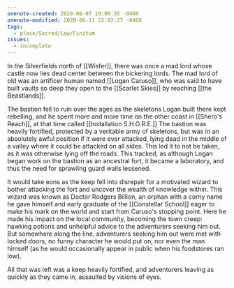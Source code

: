 ```yaml
---
onenote-created: 2020-06-07 19:00:35 -0400
onenote-modified: 2020-06-11 22:02:27 -0400
tags:
  - place/Sacred/Low/Finitum
issues:
  - incomplete
---
```

In the Silverfields north of [[Wisfer]], there was once a mad lord whose castle now lies dead center between the bickering lords. The mad lord of old was an artificer human named [[Logan Caruso]], who was said to have built vaults so deep they open to the [[Scarlet Skies]] by reaching [[the Beastlands]]. 

The bastion fell to ruin over the ages as the skeletons Logan built there kept rebelling, and he spent more and more time on the other coast in [[Shero's Reach]], at that time called [[Installation S.H.O.R.E.]] The bastion was heavily fortified, protected by a veritable army of skeletons, but was in an absolutely awful position if it were ever attacked, lying dead in the middle of a valley where it could be attacked on all sides. This led it to not be taken, as it was otherwise lying off the roads. This tracked, as although Logan began work on the bastion as an ancestral fort, it became a laboratory, and thus the need for sprawling guard walls lessened.

It would take eons as the keep fell into disrepair for a motivated wizard to bother attacking the fort and uncover the wealth of knowledge within. This wizard was known as Doctor Rodgers Billion, an orphan with a corny name he gave himself and early graduate of the [[Constellar School]] eager to make his mark on the world and start from Caruso's stopping point. Here he made his impact on the local community, becoming the town creep: hawking potions and unhelpful advice to the adventurers seeking him out. But somewhere along the line, adventurers seeking him out were met with locked doors, no funny character he would put on, nor even the man himself (as he would occasionally appear in public when his foodstores ran low).

All that was left was a keep heavily fortified, and adventurers leaving as quickly as they came in, assaulted by visions of eyes.